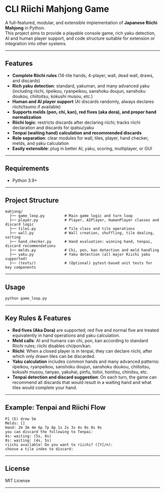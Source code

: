 # CLI Riichi Mahjong Game 

A full-featured, modular, and extensible implementation of **Japanese Riichi Mahjong** in Python.  
This project aims to provide a playable console game, rich yaku detection, AI and human player support, and code structure suitable for extension or integration into other systems.

---

## Features

- **Complete Riichi rules** (14-tile hands, 4-player, wall, dead wall, draws, and discards)
- **Rich yaku detection**: standard, yakuman, and many advanced yaku (including riichi, iipeikou, ryanpeikou, sanshoku doujun, sanshoku doukou, chiitoitsu, kokushi musou, etc.)
- **Human and AI player support** (AI discards randomly, always declares riichi/tsumo if available)
- **Supports melds (pon, chi, kan), red fives (aka dora), and proper hand normalization**
- **Riichi logic**: restricts discards after declaring riichi; tracks riichi declaration and discards for ipatsu/yaku
- **Tenpai (waiting hand) calculation and recommended discards**
- **Role separation**: clear modules for wall, tiles, player, hand checker, melds, and yaku calculation
- **Easily extensible**: plug in better AI, yaku, scoring, multiplayer, or GUI

---

## Requirements

- Python 3.9+ 

---

## Project Structure

```
mahjong/
  ├── game_loop.py         # Main game logic and turn loop
  ├── player.py            # Player, AIPlayer, HumanPlayer classes and discard logic
  ├── tiles.py             # Tile class and tile operations
  ├── wall.py              # Wall creation, shuffling, tile dealing, sorting
  ├── hand_checker.py      # Hand evaluation: winning hand, tenpai, discard recommendations
  ├── melds.py             # Chi, pon, kan detection and meld handling
  ├── yaku.py              # Yaku detection (all major Riichi yaku supported)
  ├── (tests/)             # (Optional) pytest-based unit tests for key components
```

---

## Usage

```bash
python game_loop.py
```
---

## Key Rules & Features

- **Red fives (Aka Dora)** are supported; red five and normal five are treated equivalently in hand operations and yaku calculation.
- **Meld calls**: AI and humans can chi, pon, kan according to standard Riichi rules; riichi disables chi/pon/kan.
- **Riichi**: When a closed player is in tenpai, they can declare riichi, after which only drawn tiles can be discarded.
- **Yaku calculation** includes common hands and many advanced patterns:  
  iipeikou, ryanpeikou, sanshoku doujun, sanshoku doukou, chiitoitsu, kokushi musou, tanyao, yakuhai, pinfu, toitoi, honitsu, chinitsu, etc.
- **Tenpai detection and discard suggestion**: On each turn, the game can recommend all discards that would result in a waiting hand and what tiles would complete your hand.

---

## Example: Tenpai and Riichi Flow

```
P1 (E) drew 5m
Melds: []
Hand: 2m 3m 4m 6p 7p 8p 1s 2s 3s 4s 0s 8s 9s
you can discard the following to Tenpai:
4s: waiting: (5s, 8s)
8s: waiting: (4s, 5s)
riichi available! Do you want to riichi? ([Y]/n):
choose a tile index to discard:
```

---



## License

MIT License

---

